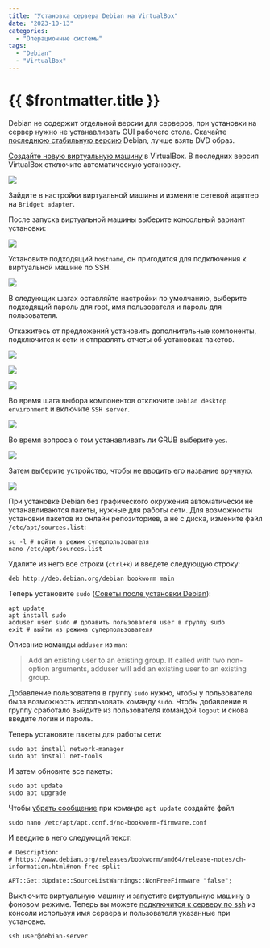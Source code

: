 ```yaml
---
title: "Установка сервера Debian на VirtualBox"
date: "2023-10-13"
categories:
  - "Операционные системы"
tags:
  - "Debian"
  - "VirtualBox"
---
```


# {{ $frontmatter.title }}

Debian не содержит отдельной версии для серверов, при установки на сервер нужно не устанавливать GUI рабочего стола. Скачайте [последнюю стабильную версию](https://www.debian.org/CD/http-ftp/#stable) Debian, лучше взять DVD образ.

[Создайте новую виртуальную машину](virtualbox-создание-и-настройка-виртуальной-м.md) в VirtualBox. В последних версия VirtualBox отключите автоматическую установку.

![](images/debian-vb/debian-01.png)

Зайдите в настройки виртуальной машины и измените сетевой адаптер на `Bridget adapter`.

После запуска виртуальной машины выберите консольный вариант установки:

![](images/debian-vb/debian-02.png)

Установите подходящий `hostname`, он пригодится для подключения к виртуальной машине по SSH.

![](images/debian-vb/debian-02-1.png)

В следующих шагах оставляйте настройки по умолчанию, выберите подходящий пароль для root, имя пользователя и пароль для пользователя.

Откажитесь от предложений установить дополнительные компоненты, подключится к сети и отправлять отчеты об установках пакетов.

![](images/debian-vb/debian-03.png)

![](images/debian-vb/debian-04.png)

![](images/debian-vb/debian-05.png)

Во время шага выбора компонентов отключите `Debian desktop environment` и включите `SSH server`.

![](images/debian-vb/debian-06.png)

Во время вопроса о том устанавливать ли GRUB выберите `yes`. 

![](images/debian-vb/debian-07.png)

Затем выберите устройство, чтобы не вводить его название вручную.

![](images/debian-vb/debian-08.png)

При установке Debian без графического окружения автоматически не устанавливаются пакеты, нужные для работы сети. Для возможности установки пакетов из онлайн репозиториев, а не с диска, измените файл `/etc/apt/sources.list`:

```
su -l # войти в режим суперпользователя
nano /etc/apt/sources.list
```

Удалите из него все строки (`ctrl+k`) и введете следующую строку:

```
deb http://deb.debian.org/debian bookworm main
```

Теперь установите `sudo` ([Советы после установки Debian](https://wiki.debian.org/DebianInstall#Post-Install_Tips)):

```
apt update
apt install sudo
adduser user sudo # добавить пользователя user в группу sudo 
exit # выйти из режима суперпользователя
```

Описание команды `adduser` из `man`:

> Add an existing user to an existing group. If called with two non-option arguments, adduser will add  an  existing user to an existing group.

Добавление пользователя в группу `sudo` нужно, чтобы у пользователя была возможность использовать команду `sudo`. Чтобы добавление в группу сработало выйдите из пользователя командой `logout` и снова введите логин и пароль.

Теперь установите пакеты для работы сети:

```
sudo apt install network-manager 
sudo apt install net-tools 
```

И затем обновите все пакеты:

```
sudo apt update
sudo apt upgrade
```

Чтобы [убрать сообщение](https://www.debian.org/releases/bookworm/amd64/release-notes/ch-information.html#non-free-split) при команде `apt update` создайте файл

```
sudo nano /etc/apt/apt.conf.d/no-bookworm-firmware.conf
```

И введите в него следующий текст:

```
# Description:
# https://www.debian.org/releases/bookworm/amd64/release-notes/ch-information.html#non-free-split

APT::Get::Update::SourceListWarnings::NonFreeFirmware "false";
```

Выключите виртуальную машину и запустите виртуальную машину в фоновом режиме. Теперь вы можете [подключится к серверу по ssh](add-ssh-key.md) из консоли используя имя сервера и пользователя указанные при установке.

```
ssh user@debian-server
```